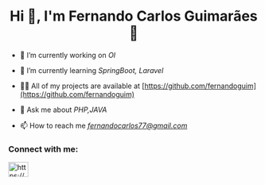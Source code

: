 <h1 align="center">Hi 👋, I'm Fernando Carlos Guimarães 🚀</h1>

- 🔭 I’m currently working on *OI*

- 🌱 I’m currently learning *SpringBoot, Laravel*

- 👨‍💻 All of my projects are available at [https://github.com/fernandoguim](https://github.com/fernandoguim)

 - 💬 Ask me about *PHP,JAVA*

- 📫 How to reach me *fernandocarlos77@gmail.com*

<h3 align="left">Connect with me:</h3>
<p align="left">
<a href="https://www.linkedin.com/in/fernando-carlos-guimar%C3%A3es-507b06156/" target="blank"><img align="center" src="https://raw.githubusercontent.com/rahuldkjain/github-profile-readme-generator/master/src/images/icons/Social/linked-in-alt.svg" alt="https://www.linkedin.com/in/fernando-carlos-guimar%C3%A3es-507b06156/" height="30" width="40" /></a>   
</p>
